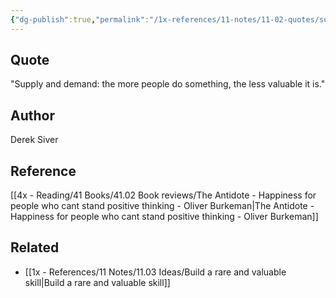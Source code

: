 ```yaml
---
{"dg-publish":true,"permalink":"/1x-references/11-notes/11-02-quotes/supply-and-demand-the-more-people-do-something-the-less-valuable-it-is-derek-siver/","title":"Supply and demand - the more people do something, the less valuable it is - Derek Siver","created":"2023-11-30T19:13:59.000+03:00","updated":"2024-02-14T20:18:38.818+03:00"}
---
```



## Quote
"Supply and demand: the more people do something, the less valuable it is."

## Author
Derek Siver

## Reference
[[4x - Reading/41 Books/41.02 Book reviews/The Antidote - Happiness for people who cant stand positive thinking - Oliver Burkeman\|The Antidote - Happiness for people who cant stand positive thinking - Oliver Burkeman]]

## Related
- [[1x - References/11 Notes/11.03 Ideas/Build a rare and valuable skill\|Build a rare and valuable skill]]